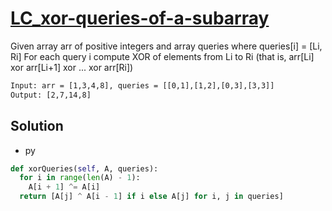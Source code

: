 # [LC_xor-queries-of-a-subarray](https://leetcode.com/problems/xor-queries-of-a-subarray)

Given array arr of positive integers and array queries where queries[i] = [Li, Ri]
For each query i compute XOR of elements from Li to Ri (that is, arr[Li] xor arr[Li+1] xor ... xor arr[Ri])

```txt
Input: arr = [1,3,4,8], queries = [[0,1],[1,2],[0,3],[3,3]]
Output: [2,7,14,8]
```

## Solution

* py

```py
def xorQueries(self, A, queries):
  for i in range(len(A) - 1):
    A[i + 1] ^= A[i]
  return [A[j] ^ A[i - 1] if i else A[j] for i, j in queries]
```
